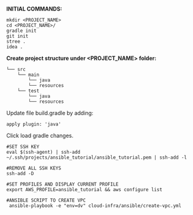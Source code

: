 

**INITIAL COMMANDS:**

```shell
mkdir <PROJECT_NAME>
cd <PROJECT_NAME>/
gradle init
git init
stree .
idea .
```

**Create project structure under <PROJECT_NAME> folder:**

```shell
└── src
    └── main
        └── java    
        └── resources
    └── test
        └── java    
        └── resources
```


Update file build.gradle by adding:
```shell
apply plugin: 'java'
```
Click load gradle changes. 


```shell
#SET SSH KEY 
eval $(ssh-agent) | ssh-add ~/.ssh/projects/ansible_tutorial/ansible_tutorial.pem | ssh-add -l

#REMOVE ALL SSH KEYS
ssh-add -D

#SET PROFILES AND DISPLAY CURRENT PROFILE
export AWS_PROFILE=ansible_tutorial && aws configure list

```

```shell
#ANSIBLE SCRIPT TO CREATE VPC
 ansible-playbook -e "env=dv" cloud-infra/ansible/create-vpc.yml

```

